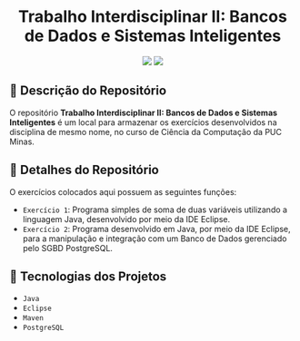 <h1 align="center">Trabalho Interdisciplinar II: Bancos de Dados e Sistemas Inteligentes</h1>

<p align="center">
<img src="https://img.shields.io/badge/status-andamento-yellow">
<img src="https://img.shields.io/badge/last%20modified-02%2F03%2F2023-informational">
</p>

## :pencil: Descrição do Repositório

O repositório **Trabalho Interdisciplinar II: Bancos de Dados e Sistemas Inteligentes** é um local para armazenar os exercícios desenvolvidos na disciplina de mesmo nome, no curso de Ciência da Computação da PUC Minas.

## :wrench: Detalhes do Repositório

O exercícios colocados aqui possuem as seguintes funções:

- `Exercício 1`: Programa simples de soma de duas variáveis utilizando a linguagem Java, desenvolvido por meio da IDE Eclipse.
- `Exercício 2`: Programa desenvolvido em Java, por meio da IDE Eclipse, para a manipulação e integração com um Banco de Dados gerenciado pelo SGBD PostgreSQL.

## :hammer: Tecnologias dos Projetos

- `Java`
- `Eclipse`
- `Maven`
- `PostgreSQL`
